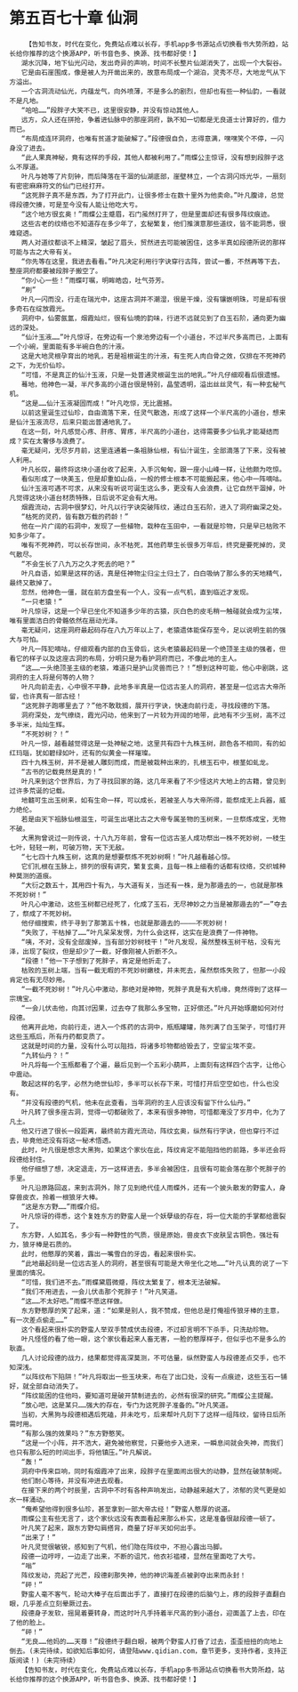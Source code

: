 # 第五百七十章 仙洞
        【告知书友，时代在变化，免费站点难以长存，手机app多书源站点切换看书大势所趋，站长给你推荐的这个换源APP，听书音色多、换源、找书都好使！】
       湖水沉降，地下仙光闪动，发出奇异的声响，时间不长整片仙湖消失了，出现一个大裂谷。
       它是由石崖围成，像是被人为开凿出来的，故意布局成一个湖泊，灵秀不尽，大地龙气从下方溢出。
       一个古洞流动仙光，内蕴龙气，向外喷薄，不是多么的剧烈，但却也有些一种仙韵，一看就不是凡地。
       “哈哈……”段胖子大笑不已，这里很安静，并没有惊动其他人。
       远方，众人还在拼抢，争着进仙脉中的那座洞府，孰不知一切都是无良道士计算好的，借力而已。
       “布局成连环洞府，也唯有贫道才能破解了。”段德很自负，志得意满，嘿嘿笑个不停，一闪身没了进去。
       “此人果真神秘，竟有这样的手段，其他人都被利用了。”雨蝶公主惊讶，没有想到段胖子这么不厚道。
       叶凡与她等了片刻钟，而后降落在干涸的仙湖底部，崖壁林立，一个古洞闪烁光华，一扇刻有密密麻麻符文的仙门已经打开。
       “这死胖子真不是东西，为了打开此门，让很多修士在数十里外为他卖命。”叶凡腹诽，总觉得段德欠揍，可是至今没有人能让他吃大亏。
       “这个地方很玄奥！”雨蝶公主蹙眉，石门虽然打开了，但是里面却还有很多阵纹痕迹。
       这些古老的纹络也不知道存在多少年了，玄秘繁复，他们推演意那些道纹，皆不能洞悉，很难窥透。
       两人对道纹都谈不上精深，皱起了眉头，贸然进去可能被困住，这多半真如段德所说的那样可能与古之大帝有关。
       “你先等在这里，我进去看看。”叶凡决定利用行字诀穿行古阵，尝试一番，不然再等下去，整座洞府都要被段胖子搬空了。
       “你小心一些！”雨蝶叮嘱，明眸皓齿，吐气芬芳。
       “刷”
       叶凡一闪而没，行走在瑞光中，这座古洞并不潮湿，很是干燥，没有镶嵌明珠，可是却有很多奇石在绽放霞光。
       洞府中，仙雾氤氲，烟霞灿烂，很有仙境的韵味，行进不远就见到了白玉石阶，通向更为幽远的深处。
       “仙汁玉液……”叶凡惊讶，在旁边有一个泉池旁边有一个小道台，不过半尺多高而已，上面有一个小碗，里面能有多半碗白色的汁液。
       这是大地灵根孕育出的地乳，若是祖根诞生的汁液，有生死人肉白骨之效，仅排在不死神药之下，为无价仙珍。
       “可惜，不是真正的仙汁玉液，只是一处普通灵根诞生出的地乳。”叶凡仔细观看后很遗憾。
       蓦地，他神色一凝，半尺多高的小道台很是特别，晶莹透明，溢出丝丝灵气，有一种玄秘气机。
       “这是……仙汁玉液凝固而成！”叶凡吃惊，无比震撼。
       以前这里诞生过仙珍，自由滴落下来，任灵气散逸，形成了这样一个半尺高的小道台，想来是仙汁玉液流尽，后来只能出普通地乳了。
       在这一刻，叶凡感觉心疼、肝疼、胃疼，半尺高的小道台，这得需要多少仙乳才能凝结而成？实在太奢侈与浪费了。
       毫无疑问，无尽岁月前，这里连通着一条祖脉仙根，有仙汁诞生，全部滴落了下来，没有被人利用。
       叶凡长叹，最终将这块小道台收了起来，入手沉甸甸，跟一座小山峰一样，让他颇为吃惊。
       看似形成了一块美玉，但是却重如山岳，一般的修士根本不可能搬起来，他心中一阵嘀咕。
       仙汁玉液可遇不可求，从来没有听说可诞生这么多，更没有人会浪费，让它自然干涸掉，叶凡觉得这块小道台材质特殊，日后说不定会有大用。
       烟霞流动，古洞中很梦幻，叶凡以行字诀突破阵纹，通过白玉石阶，进入了洞府幽深之处。
       “枯死的灵药，皆有数万载的药龄！”
       他在一片广阔的石洞中，发现了一些植物，栽种在玉田中，一看就是珍物，只是早已枯败不知多少年了。
       唯有不死神药，可以长存世间，永不枯死，其他药草生长很多万年后，终究是要死掉的，灵气散尽。
       “不会生长了八九万之久才死去的吧？”
       叶凡自语，如果是这样的话，真是任神物尘归尘土归土了，白白吸纳了那么多的天地精气，最终又散掉了。
       忽然，他神色一僵，就在前方盘坐有一个人，没有一点气机，直到临近才发现。
       “一只老猿！”
       叶凡惊讶，这是一个早已坐化不知道多少年的古猿，灰白色的皮毛稍一触碰就会成为尘埃，唯有里面洁白的骨骼依然在扇动光泽。
       毫无疑问，这座洞府最起码存在八九万年以上了，老猿遗体能保存至今，足以说明生前的强大与可怕。
       叶凡一阵犯嘀咕，仔细观看内部的白玉骨后，这头老猿最起码是一个绝顶圣主级的强者，但看它的样子以及这座古洞的布局，分明只是为看护洞府而已，不像此地的主人。
       “这……一头绝顶圣主级的老猿，难道只是护山灵兽而已？！”想到这种可能，他心中剧跳，这洞府的主人将是何等的人物？
       叶凡向前走去，心中很不平静，此地多半真是一位远古圣人的洞府，甚至是一位远古大帝所留，也许真有一部古经！
       “这死胖子跑哪里去了？”他不敢耽搁，展开行字诀，快速向前行走，寻找段德的下落。
       洞府深处，龙气缭绕，霞光闪动，他来到了一片较为开阔的地带，此地有不少玉树，高不过多半米，灿灿生辉。
       “不死妙树？！”
       叶凡一惊，越看越觉得这是一处神秘之地，这里共有四十九株玉树，颜色各不相同，有的如红玛瑙，犹如碧绿如叶，还有的似黄金一样璀璨。
       四十九株玉树，并不是被人雕刻而成，而是被栽种出来的，扎根玉石中，根茎如虬龙。
       “古书的记载竟然是真的！”
       叶凡来到这个世界后，为了寻找回家的路，这几年来看了不少怪这片大地上的古籍，曾见到过许多荒诞的记载。
       地髓可生出玉树来，如有生命一样，可以成长，若被圣人与大帝所得，能祭成无上兵器，威力绝伦。
       若是由天下祖脉仙根滋生，可诞生出堪比古之大帝专属圣物的玉树来，一旦祭炼成宝，无物不破。
       大黑狗曾说过一则传说，十八九万年前，曾有一位远古圣人成功祭出一株不死妙树，一枝生七叶，轻轻一刷，可破万物，天下无敌。
       “七七四十九株玉树，这真的是想要祭炼不死妙树啊！”叶凡越看越心惊。
       它们扎根在玉脉上，排列的很有讲究，繁复玄奥，且每一株上细看的话都有纹络，交织城种种莫测的道痕。
       “大衍之数五十，其用四十有九，与大道有关，当还有一株，是为那遁去的一，也就是那株不死妙树！”
       叶凡心中激动，这些玉树都已经死了，化成了玉石，无尽神妙之力当是被那遁去的“一”夺去了，祭成了不死妙树。
       他仔细搜索，终于寻到了那第五十株，也就是那遁去的————不死妙树！
       “失败了，干枯掉了……”叶凡呆呆发愣，为什么会这样，这实在是浪费了一件神物。
       “咦，不对，没有全部废掉，当有部分妙树枝干！”叶凡发现，虽然整株玉树干枯，没有光泽，出现了裂纹，但是却少了一截，好像刚被人折断不久。
       “段德！”他一下子想到了死胖子，肯定是他折走了。
       枯败的玉树上端，当有一截无暇的不死妙树嫩枝，并未死去，虽然祭炼失败了，但那一小段肯定也有无尽妙用。
       “一截不死妙树！”叶凡心中激动，那绝对是神物，死胖子真是有大机缘，竟然得到了这样一宗瑰宝。
       “一会儿伏击他，向其讨因果，过去夺了我那么多宝物，正好偿还。”叶凡开始琢磨如何对付段德。
       他离开此地，向前行走，进入一个炼药的古洞中，瓶瓶罐罐，陈列满了白玉架子，可惜打开这些玉瓶后，所有丹药都变质了。
       这就是时间的力量，没有什么可以阻挡，将诸多珍物都给毁去了，空留尘埃不变。
       “九转仙丹？！”
       叶凡将每一个玉瓶都看了个遍，最后见到一个五彩小葫芦，上面刻有这样四个古字，让他心中震动。
       敢起这样的名字，必然为绝世仙珍，多半可以长存下来，可惜打开后空空如也，什么也没有。
       “并没有段德的气机，他未在此查看，当年洞府的主人应该没有留下什么仙丹。”
       叶凡转了很多座古洞，觉得一切都破败了，本来有很多神物，可惜都淹没了岁月中，化为了凡土。
       他又行进了很长一段距离，最终前方霞光流动，阵纹玄奥，纵然有行字诀，但也穿行不过去，毕竟他还没有将这一秘术悟透。
       此时，叶凡很是想念大黑狗，如果这个家伙在此，阵纹肯定不能阻挡他的前路，多半还会将段德给封住。
       他仔细想了想，决定退走，万一这样进去，多半会被困住，且很有可能会落在那个死胖子的手里。
       叶凡沿原路回返，来到古洞外，除了见到绝代佳人雨蝶外，还有一个披头散发的野蛮人，身穿兽皮衣，拎着一根狼牙大棒。
       “这是东方野……”雨蝶介绍。
       叶凡惊讶的得悉，这个复姓东方的野蛮人是一个妖孽级的存在，将一位大能的手掌都给震裂了。
       东方野，人如其名，多少有一种野性的气质，很是原始，兽皮衣下皮肤呈古铜色，强壮有力，狼牙棒是石质的。
       此时，他憨厚的笑着，露出一嘴雪白的牙齿，看起来很朴实。
       “此地最起码是一位远古圣人的洞府，甚至很有可能是大帝坐化之地……”叶凡认真的说了一下里面的情况。
       “可惜，我们进不去。”雨蝶黛眉微蹙，阵纹太繁复了，根本无法破解。
       “我们不用进去，一会儿伏击那个死胖子！”叶凡笑道。
       “这……不太好吧。”雨蝶不愿这样做。
       东方野憨厚的笑了起来，道：“如果是别人，我不赞成，但他总是打俺祖传狼牙棒的主意，有一次差点偷走……”
       这个看起来很朴实的野蛮人举双手赞成伏击段德，不过却言明不下杀手，只洗劫珍物。
       叶凡怪怪的看了他一眼，这个家伙看起来人畜无害，一脸的憨厚样子，但似乎也不是多么的耿直。
       几人讨论段德的战力，结果都觉得高深莫测，不可估量，纵然野蛮人与段德差点交手，也不知深浅。
       “以阵纹布下陷阱！”叶凡将取出一些玉块来，布在了出口处，没有一点痕迹，这些玉石一铺好，就全部自动消失了。
       “阵纹能困的住他吗，要知道可是破开禁制进去的，必然有很深的研究。”雨蝶公主提醒。
       “放心吧，这是某只……强大的存在，专门为这死胖子准备的。”叶凡笑道。
       当初，大黑狗与段德相遇后死磕，并未吃亏，后来帮叶凡刻下了这样一组阵纹，留待日后所需时用。
       “有那么强的效果吗？”东方野憨笑。
       “这是一个小阵，并不浩大，避免被他察觉，只要他步入进来，一瞬息间就会失神，而我们也只有那么短的时间出手，将他镇压。”叶凡解说。
       “轰！”
       洞府中传来巨响，同时有烟霞冲了出来，段胖子在里面闹出很大的动静，显然在破禁制呢。
       他们耐心等待，并没有冲进去观看。
       在接下来的两个时辰里，古洞中不时有各种声响发出，动静越来越大了，浓郁的灵气更是如水一样涌动。
       “俺希望他得到很多仙珍，甚至拿到一部大帝古经！”野蛮人憨厚的说道。
       雨蝶公主有些无言了，这个家伙远没有表面看起来那么朴实，这是准备很敲段德一顿了。
       叶凡笑了起来，跟东方野勾肩搭背，商量了好半天如何出手。
       “出来了！”
       叶凡灵觉很敏锐，感知到了气机，他们隐在阵纹中，不担心露出马脚。
       段德一边哼哼，一边走了出来，不断的诅咒，他衣衫褴褛，显然在里面吃了大亏。
       “嗡”
       阵纹发动，亮起了光芒，段德刹那失神，他的神识海差点被剥夺出来而永封！
       “砰！”
       野蛮人毫不客气，轮动大棒子在后面出手了，直接打在段德的后脑勺上，疼的段胖子直翻白眼，几乎差点立刻晕厥过去。
       段德身子发软，摇晃着要转身，而这时叶凡手持着半尺高的到小道台，迎面盖了上去，印在了他的脸上。
       “砰！”
       “无良……他妈的……天尊！”段德终于翻白眼，被两个野蛮人打昏了过去，歪歪扭扭的向地上倒去。(未完待续，如欲知后事如何，请登陆www.qidian.com，章节更多，支持作者，支持正版阅读！)（未完待续）
       【告知书友，时代在变化，免费站点难以长存，手机app多书源站点切换看书大势所趋，站长给你推荐的这个换源APP，听书音色多、换源、找书都好使！】